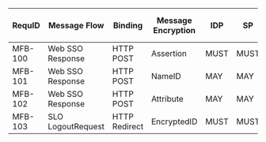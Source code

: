 | RequID  | Message Flow        | Binding       | Message Encryption | IDP  | SP   | eGov IOP 2.0 |
|---------|---------------------|---------------|--------------------|------|------|--------------|
| MFB-100 | Web SSO Response  | HTTP POST     | Assertion          | MUST | MUST | 293          |
| MFB-101 | Web SSO Response  | HTTP POST     | NameID             | MAY  | MAY  | 293          |
| MFB-102 | Web SSO Response  | HTTP POST     | Attribute          | MAY  | MAY  | 293          |
| MFB-103 | SLO LogoutRequest | HTTP Redirect | EncryptedID      | MUST | MUST | 390          |